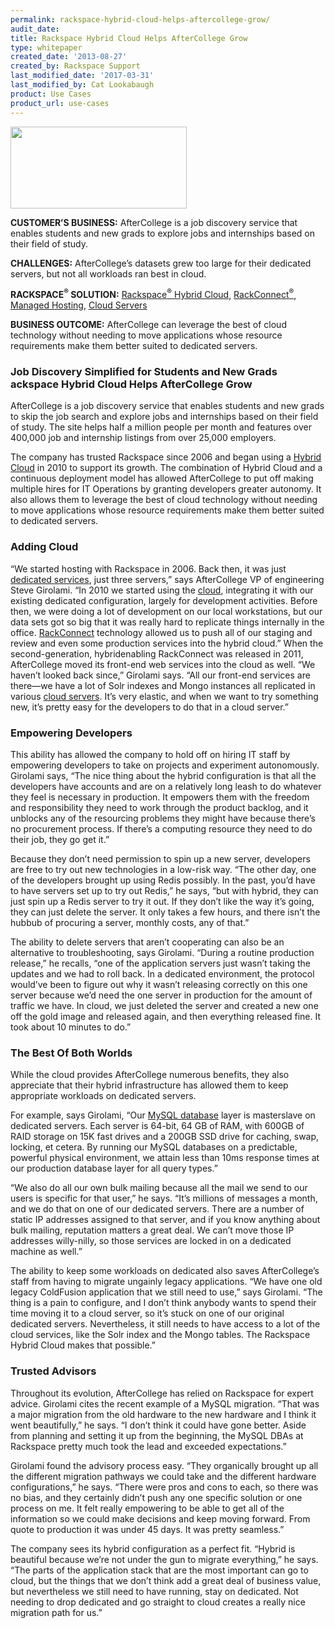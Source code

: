 ```yaml
---
permalink: rackspace-hybrid-cloud-helps-aftercollege-grow/
audit_date:
title: Rackspace Hybrid Cloud Helps AfterCollege Grow
type: whitepaper
created_date: '2013-08-27'
created_by: Rackspace Support
last_modified_date: '2017-03-31'
last_modified_by: Cat Lookabaugh
product: Use Cases
product_url: use-cases
---
```


<a href="https://www.aftercollege.com/">
   <img src="{% asset_path use-cases/rackspace-hybrid-cloud-helps-aftercollege-grow/aftercollege.png %}" width="282" height="131" />
</a>

**CUSTOMER’S BUSINESS:** AfterCollege is a job discovery service that enables
students and new grads to explore jobs and internships based on their field of
study.

**CHALLENGES:** AfterCollege’s datasets grew too large for their
dedicated servers, but not all workloads ran best in cloud.

**RACKSPACE<sup>&reg;</sup> SOLUTION:** [Rackspace<sup>&reg;</sup> Hybrid
Cloud](http://www.rackspace.com/cloud/hybrid/),
[RackConnect<sup>&reg;</sup>](http://www.rackspace.com/hosting_solutions/hybrid_hosting/rackconnect/),
[Managed
Hosting](http://www.rackspace.com/managed_hosting/dedicated_servers/),
[Cloud Servers](http://www.rackspace.com/cloud/servers/)

**BUSINESS OUTCOME:** AfterCollege can leverage the best of cloud
technology without needing to move applications whose resource
requirements make them better suited to dedicated servers.

### Job Discovery Simplified for Students and New Grads ackspace Hybrid Cloud Helps AfterCollege Grow

AfterCollege is a job discovery service that enables students and new
grads to skip the job search and explore jobs and internships based on
their field of study. The site helps half a million people per month and
features over 400,000 job and internship listings from over 25,000
employers.

The company has trusted Rackspace since 2006 and began using a [Hybrid
Cloud](http://www.rackspace.com/cloud/hybrid/) in 2010 to support its
growth. The combination of Hybrid Cloud and a continuous deployment
model has allowed AfterCollege to put off making multiple hires for IT
Operations by granting developers greater autonomy. It also allows them
to leverage the best of cloud technology without needing to move
applications whose resource requirements make them better suited to
dedicated servers.

### Adding Cloud

“We started hosting with Rackspace in 2006. Back then, it was just
[dedicated
services](http://www.rackspace.com/managed_hosting/dedicated_servers/),
just three servers,” says AfterCollege VP of engineering Steve Girolami.
“In 2010 we started using the
[cloud](http://www.rackspace.com/cloud/public), integrating it with our
existing dedicated configuration, largely for development activities.
Before then, we were doing a lot of development on our local
workstations, but our data sets got so big that it was really hard to
replicate things internally in the office.
[RackConnect](http://www.rackspace.com/hosting_solutions/hybrid_hosting/rackconnect/)
technology allowed us to push all of our staging and review and even
some production services into the hybrid cloud.” When the
second-generation, hybridenabling RackConnect was released in 2011,
AfterCollege moved its front-end web services into the cloud as well.
“We haven’t looked back since,” Girolami says. “All our front-end
services are there—we have a lot of Solr indexes and Mongo instances all
replicated in various [cloud
servers](http://www.rackspace.com/cloud/servers/). It’s very elastic,
and when we want to try something new, it’s pretty easy for the
developers to do that in a cloud server.”

### Empowering Developers

This ability has allowed the company to hold off on hiring IT staff by
empowering developers to take on projects and experiment autonomously.
Girolami says, “The nice thing about the hybrid configuration is that
all the developers have accounts and are on a relatively long leash to
do whatever they feel is necessary in production. It empowers them with
the freedom and responsibility they need to work through the product
backlog, and it unblocks any of the resourcing problems they might have
because there’s no procurement process. If there’s a computing resource
they need to do their job, they go get it.”

Because they don’t need permission to spin up a new server, developers
are free to try out new technologies in a low-risk way. “The other day,
one of the developers brought up using Redis possibly. In the past,
you’d have to have servers set up to try out Redis,” he says, “but with
hybrid, they can just spin up a Redis server to try it out. If they
don’t like the way it’s going, they can just delete the server. It only
takes a few hours, and there isn’t the hubbub of procuring a server,
monthly costs, any of that.”

The ability to delete servers that aren’t cooperating can also be an
alternative to troubleshooting, says Girolami. “During a routine
production release,” he recalls, “one of the application servers just
wasn’t taking the updates and we had to roll back. In a dedicated
environment, the protocol would’ve been to figure out why it wasn’t
releasing correctly on this one server because we’d need the one server
in production for the amount of traffic we have. In cloud, we just
deleted the server and created a new one off the gold image and released
again, and then everything released fine. It took about 10 minutes to
do.”

### The Best Of Both Worlds

While the cloud provides AfterCollege numerous benefits, they also
appreciate that their hybrid infrastructure has allowed them to keep
appropriate workloads on dedicated servers.

For example, says Girolami, “Our [MySQL
database](http://www.rackspace.com/cloud/sites/web-hosting/mysql/) layer
is masterslave on dedicated servers. Each server is 64-bit, 64 GB of
RAM, with 600GB of RAID storage on 15K fast drives and a 200GB SSD drive
for caching, swap, locking, et cetera. By running our MySQL databases on
a predictable, powerful physical environment, we attain less than 10ms
response times at our production database layer for all query types.”

“We also do all our own bulk mailing because all the mail we send to our
users is specific for that user,” he says. “It’s millions of messages a
month, and we do that on one of our dedicated servers. There are a
number of static IP addresses assigned to that server, and if you know
anything about bulk mailing, reputation matters a great deal. We can’t
move those IP addresses willy-nilly, so those services are locked in on
a dedicated machine as well.”

The ability to keep some workloads on dedicated also saves
AfterCollege’s staff from having to migrate ungainly legacy
applications. “We have one old legacy ColdFusion application that we
still need to use,” says Girolami. “The thing is a pain to configure,
and I don’t think anybody wants to spend their time moving it to a cloud
server, so it’s stuck on one of our original dedicated servers.
Nevertheless, it still needs to have access to a lot of the cloud
services, like the Solr index and the Mongo tables. The Rackspace Hybrid
Cloud makes that possible.”

### Trusted Advisors

Throughout its evolution, AfterCollege has relied on Rackspace for
expert advice. Girolami cites the recent example of a MySQL migration.
“That was a major migration from the old hardware to the new hardware
and I think it went beautifully,” he says. “I don’t think it could have
gone better. Aside from planning and setting it up from the beginning,
the MySQL DBAs at Rackspace pretty much took the lead and exceeded
expectations.”

Girolami found the advisory process easy. “They organically brought up
all the different migration pathways we could take and the different
hardware configurations,” he says. “There were pros and cons to each, so
there was no bias, and they certainly didn’t push any one specific
solution or one process on me. It felt really empowering to be able to
get all of the information so we could make decisions and keep moving
forward. From quote to production it was under 45 days. It was pretty
seamless.”

The company sees its hybrid configuration as a perfect fit. “Hybrid is
beautiful because we’re not under the gun to migrate everything,” he
says. “The parts of the application stack that are the most important
can go to cloud, but the things that we don’t think add a great deal of
business value, but nevertheless we still need to have running, stay on
dedicated. Not needing to drop dedicated and go straight to cloud
creates a really nice migration path for us.”

